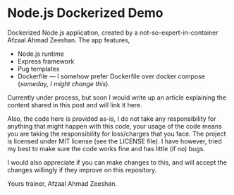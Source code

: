 # Node.js Dockerized Demo
Dockerized Node.js application, created by a not-so-expert-in-container Afzaal Ahmad Zeeshan. The app features,

* Node.js runtime
* Express framework
* Pug templates
* Dockerfile — I somehow prefer Dockerfile over docker compose (_someday, I might change this_).

Currently under process, but soon I would write up an article explaining the content shared in this post and will link it here.

Also, the code here is provided as-is, I do not take any responsibility for anything that might happen with this code, your usage of the code means you are taking the responsibility for loss/charges that you face. The project is licensed under MIT license (see the LICENSE file). I have however, tried my best to make sure the code works fine and has little (if no) bugs.

I would also appreciate if you can make changes to this, and will accept the changes willingly if they improve on this repository.

Yours trainer,
Afzaal Ahmad Zeeshan.